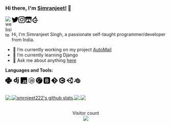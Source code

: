 ### Hi there, I'm [Simranjeet!](https://smrnjeet222.github.io/) 👋     

<a href="https://smrnjeet222.github.io/CleanPortfolio/">
  <img align="left" alt="website" width="20px" src="https://raw.githubusercontent.com/smrnjeet222/CleanPortfolio/master/svgs/icon.png" />
</a>
<a href="https://twitter.com/Att_Sardar_ji">
  <img align="left" alt="Twitter" width="21px" src="https://raw.githubusercontent.com/smrnjeet222/smrnjeet222/master/assets/twitter.svg" />
</a>
<a href="https://www.instagram.com/smrnjeet_22/">
  <img align="left" alt="itch.io" width="21px" src="https://raw.githubusercontent.com/smrnjeet222/smrnjeet222/master/assets/instagram.svg" />
</a>
<a href="https://smrnjeet-22.itch.io/">
  <img align="left" alt="itch.io" width="21px" src="https://raw.githubusercontent.com/smrnjeet222/smrnjeet222/master/assets/itch-dot-io.svg" />
</a>
<a href="https://leetcode.com/smrnjeet222/">
  <img align="left" alt="leetCode" width="21px" src="https://raw.githubusercontent.com/smrnjeet222/smrnjeet222/master/assets/leetcode.svg" />
</a>

<br />
<br />


Hi, I'm Simranjeet Singh, a passionate self-taught programmer/developer from India.

- 🔭 I’m currently working on my project [AutoMail](https://github.com/LOGOInd/AutoMail)
- 🌱 I’m currently learning Django
- 💬 Ask me about anything [here](https://github.com/smrnjeet222/smrnjeet222/issues)

**Languages and Tools:**  

<code><img height="20" src="https://raw.githubusercontent.com/smrnjeet222/smrnjeet222/master/assets/python.svg"></code>
<code><img height="20" src="https://raw.githubusercontent.com/smrnjeet222/smrnjeet222/master/assets/django.svg"></code>
<code><img height="20" src="https://raw.githubusercontent.com/smrnjeet222/smrnjeet222/master/assets/javascript.svg"></code>
<code><img height="20" src="https://raw.githubusercontent.com/smrnjeet222/smrnjeet222/master/assets/node-dot-js.svg"></code>
<code><img height="20" src="https://raw.githubusercontent.com/smrnjeet222/smrnjeet222/master/assets/sass.svg"></code>
<code><img height="20" src="https://raw.githubusercontent.com/smrnjeet222/smrnjeet222/master/assets/bootstrap.svg"></code>
<code><img height="20" src="https://raw.githubusercontent.com/smrnjeet222/smrnjeet222/master/assets/git.svg"></code>
<code><img height="20" src="https://raw.githubusercontent.com/smrnjeet222/smrnjeet222/master/assets/cplusplus.svg"></code>
<code><img height="20" src="https://raw.githubusercontent.com/smrnjeet222/smrnjeet222/master/assets/unity.svg"></code>
<code><img height="20" src="https://raw.githubusercontent.com/smrnjeet222/smrnjeet222/master/assets/blender.svg"></code> 
<br />

<br />


<a href="https://gitstats.me/smrnjeet222">
  <img align="center" src="https://github-readme-stats.vercel.app/api/top-langs/?username=smrnjeet222&theme=default&title_color=11ab3a&count_private=true&hide=javascript,C#" />
</a>
<a href="https://github.com/smrnjeet222">
  <img align="center" src="https://github-readme-stats.vercel.app/api?username=smrnjeet222&show_icons=true&count_private=true&theme=default&title_color=11ab3a&line_height=33" alt="smrnjeet222's github stats" />
</a>

<a href="https://smrnjeet222.github.io/Automail/">
  <img align="center" src="https://github-readme-stats.vercel.app/api/pin/?username=smrnjeet222&repo=Automail&theme=default&title_color=11ab3a" />
</a>    
<a href="https://smrnjeet222.github.io">
  <img align="center" src="https://github-readme-stats.vercel.app/api/pin/?username=smrnjeet222&repo=smrnjeet222.github.io&theme=default&title_color=11ab3a" />
</a>

<br />

<br />

<p align="center"> 
  Visitor count<br>
  <img src="https://profile-counter.glitch.me/smrnjeet222/count.svg" />
</p>

